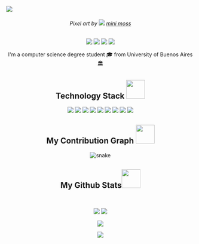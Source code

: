<p align="center">
 
</p align="center">
<img src="https://github.com/daianalonso/daianalonso/blob/main/images/moonart-byminimoss.png" />
<h6 align ='center'> Pixel art by <img src= "https://img.shields.io/badge/Instagram-E4405F?style=for-the-badge&logo=instagram&logoColor=white"/> <a href="https://www.instagram.com/minimossart/"> mini moss</a></h6>
<p align="center">
 
 <img src="https://badges.pufler.dev/visits/daianalonso/daianalonso"/> 
 <img src="https://badges.pufler.dev/years/daianalonso"/>
 <img src="https://badges.pufler.dev/repos/daianalonso"/>
 <img src="https://badges.pufler.dev/commits/monthly/daianalonso" />

</p>

<p align="center">
  I'm a computer science degree student 🎓 from University of Buenos Aires 🏛
</p>  

<h2 align="center">Technology Stack <img src="https://github.com/daianalonso/daianalonso/blob/main/images/laptop.gif" width="50"></h2>

<p align="center">
<img src ="https://img.shields.io/badge/-C++-00599C?style=flat-square&logo=c"/>
<img src ="https://img.shields.io/badge/Python-3776AB?style=for-the-badge&logo=python&logoColor=white"/>
<img src="https://img.shields.io/badge/-HTML5-E34F26?style=flat-square&logo=html5&logoColor=white"/>
<img src="https://img.shields.io/badge/-CSS3-1572B6?style=flat-square&logo=css3"/>
<img src="https://img.shields.io/badge/-Bootstrap-563D7C?style=flat-square&logo=bootstrap"/>
<img src="https://img.shields.io/badge/-JavaScript-black?style=flat-square&logo=javascript"/>
<img src="https://img.shields.io/badge/-MySQL-black?style=flat-square&logo=mysql"/>
<img src="https://img.shields.io/badge/-Git-black?style=flat-square&logo=git"/>
<img src="https://img.shields.io/badge/-GitHub-black?style=flat-square&logo=github"/>
</p>

<h2 align="center">
  My Contribution Graph <img src="https://media.giphy.com/media/xUA7aZeLE2e0P7Znz2/giphy.gif" width="50">
</h2>
<p align="center">
  <img src="https://github.com/daianalonso/daianalonso/raw/output/github-contribution-grid-snake.svg" alt="snake"></center>
</p>

<h2 align="center">
  My Github Stats<img src="https://media.giphy.com/media/VgCDAzcKvsR6OM0uWg/giphy.gif" width="50">
</h2>
 
<br>

<p align = "center">
  <img  src = "https://github-readme-stats.vercel.app/api?username=daianalonso&show_icons=true&theme=radical&line_height=27">
  <img src = "https://github-readme-stats.vercel.app/api/top-langs/?username=daianalonso&hide=html,css,java,shaderlab,kotlin,hlsl&theme=radical">
</p>

<p align = "center">
 <img  src="https://github-readme-streak-stats.herokuapp.com/?user=daianalonso&show_icons=true&locale=en&layout=compact&theme=radical&line_height=0" />
</p> 

<p align = "center">
 <img src="https://activity-graph.herokuapp.com/graph?username=daianalonso&theme=redical">
</p> 